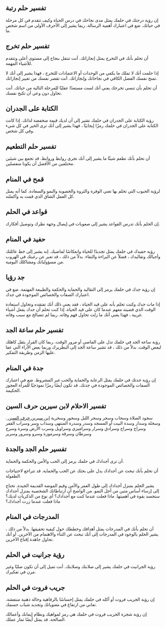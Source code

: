 ## تفسير حلم رتبة

إن رؤية درجتك في حلمك يمثل مدى نجاحك في درس الحياة وكيف تتقدم في كل مرحلة في حياتك. ضع في اعتبارك أهمية الرسالة. ربما يشير إلى الأحرف الأولى من اسم شخص ما.

## تفسير حلم تخرج

أن تحلم بأنك في التخرج يمثل إنجازاتك. أنت تنتقل بنجاح إلى مستوى أعلى وتتقدم للأشياء المهمة.  

إذا حلمت أنك لا تملك ما يكفي من الوحدات أو الاعتمادات للتخرج ، فهذا يشير إلى أنك لا تمنح نفسك الفضل الكافي في نجاحاتك وإنجازاتك. أنت تقصر نفسك من تغيير إنجازاتك.

أن تحلم بأن تنسى تخرجك يعني أنك لست مستعدًا عقليًا للمرحلة التالية من حياتك. أنت تحاول دون وعي أن تكبح نفسك.

## الكتابة على الجدران

رؤية الكتابة على الجدران في حلمك تشير إلى أن لديك قيمة منخفضة لذاتك. إذا كانت الكتابة على الجدران في حلمك رمزًا إيجابيًا ، فهذا يشير إلى أنك ترى الخير في كل شيء وفي كل شخص. 

## تفسير حلم التطعيم

أن تحلم بأنك تطعم شيئًا ما يشير إلى أنك تجري روابط وروابط. قد تجمع بين شيئين مختلفين من الأفضل أن يكونا منفصلين. 

## قمح في المنام

لرؤية الحبوب التي تحلم بها تعني الوفرة والثروة والخصوبة والنمو والسعادة. كما أنه يمثل كل العمل الشاق الذي قمت به وأكملته.

## قواعد في الحلم

إن الحلم بأنك تدرس القواعد يشير إلى صعوبات في إيصال وجهة نظرك وتوصيل أفكارك.

## حفيد في المنام

رؤية حفيدك في حلمك يمثل تجديدًا للحياة وانعكاسًا لماضيك. إنه يشير إلى خط عائلتك وأجيالك وتقاليدك ، فضلاً عن البراءة والنقاء. بدلاً من ذلك ، قد تعبر عن رغبتك في الهروب من مسؤولياتك ومشاكلك اليومية. 

## جد رؤيا

إن رؤية جدك في حلمك يرمز إلى التقاليد والحماية والحكمة والطبيعة المهتمة. ضع في اعتبارك الصفات والخصائص الموجودة في جدك.

إذا مات جدك وكنت تحلم بأنه على قيد الحياة ، فقد يعني ذلك أنك تفتقده وتحاول استعادة الوقت الذي قضيته معهم عندما كان على قيد الحياة. إذا كنت تحلم أن جدك يفعل أشياء غريبة ، فهذا يعني أنك ما زلت تحاول فهم وفاته. ربما لم تتصالح مع سبب وفاته.

## تفسير حلم ساعة الجد

رؤية ساعة الجد في حلمك تدل على الماضي أو مرور الوقت. ربما كان القرار يثقل كاهلك لبعض الوقت. بدلاً من ذلك ، قد تشير ساعة الجد إلى البطريرك وربما بعض الآراء التي عفا عليها الزمن وطريقة التفكير.


## جدة في المنام

إن رؤية جدتك في حلمك يمثل الرعاية والحماية والحب غير المشروط. ضع في اعتبارك الصفات والخصائص الموجودة في جدتك. قد تكون أيضًا رمزًا نموذجيًا للمرأة العجوز الحكيمة.

## تفسير الاحلام لابن سيرين حرف السين

سجود الصلاة وسحاب وسحر وسحر الليل وسحور وسخرية [ابن سيرين حرف السين ](https://www.arabsdreams.com/dreams/%D8%AA%D9%81%D8%B3%D9%8A%D8%B1-%D8%A7%D9%84%D8%A7%D8%AD%D9%84%D8%A7%D9%85-%D9%84%D8%A7%D8%A8%D9%86-%D8%B3%D9%8A%D8%B1%D9%8A%D9%86-%D8%AD%D8%B1%D9%81-%D8%A7%D9%84%D8%B3%D9%8A%D9%86/).
 وسخلة وسدار وسدة البيت أو المسجد وسدر وسدرة المنتهى وسذاب وسر وسراب القفر وسراج وسراج وسرادق وسرار وسراميزي وسراويل وسرب الأرض وسرة وسرج وسرطان وسرقة وسرموزة وسرو وسرور وسرير 

## تفسير حلم الجد والجدة

أن ترى أجدادك في حلمك يرمز إلى الحب والأمن والحكمة والحماية. 

أن تحلم بأنك تبحث عن أجدادك يدل على بحثك عن الحب والحماية. قد تتراجع لاحتياجات الطفولة.

يشير الحلم بمنزل أجدادك إلى طول العمر والأمن وقيم الموضة القديمة الجيدة. تحتاج إلى إرساء أساس متين من أجل النمو. من الواضح أن ارتباطاتك الشخصية بمنزل أجدادك ستجسد بقوة في أهميتها. ماذا فعلت عندما كنت مع أجدادك؟ أي نوع من الذكريات لديك؟ ماذا فعلت عندما زرت أجدادك؟

## المدرجات في المنام

أن تحلم بأنك في المدرجات يمثل أهدافك وخططك حول كيفية تحقيقها. بدلاً من ذلك ، يشير الحلم بالوجود في المدرجات إلى أنك تبحث عن الثناء والاهتمام من الآخرين. أو أنك تحاول جاهدة إقناع الآخرين.

## رؤية جرانيت في الحلم

رؤية الجرانيت في حلمك يشير إلى صلابتك وصلابتك. أنت تميل إلى أن تكون صلبًا وغير مرن في تفكيرك.

## جريب فروت في الحلم

إن رؤية الجريب فروت أو أكله في حلمك يمثل إحساسًا بالرفاهية وحالة ذهنية منتعشة. تعاني من ارتفاع في معنوياتك وتجديد شباب جسمك.

إن رؤية شجرة الجريب فروت في حلمك هي رمز لمواهبك ونظام إيمانك وأعمالك الصالحة. قد يمثل أيضًا ثمار عملك.  

